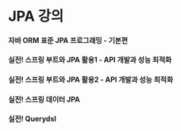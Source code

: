 # JPA 강의<br>

#### 자바 ORM 표준 JPA 프로그래밍 - 기본편 <br>
#### 실전! 스프링 부트와 JPA 활용1 - API 개발과 성능 최적화<br>
#### 실전! 스프링 부트와 JPA 활용2 - API 개발과 성능 최적화<br>
#### 실전! 스프링 데이터 JPA<br>
#### 실전! Querydsl<br>

